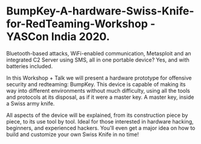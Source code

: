 # BumpKey-A-hardware-Swiss-Knife-for-RedTeaming-Workshop - YASCon India 2020.
Bluetooth-based attacks, WiFi-enabled communication, Metasploit and an integrated C2 Server using SMS, all in one portable device? Yes, and with batteries included.

In this Workshop + Talk we will present a hardware prototype for offensive security and redteaming: BumpKey. This device is capable of making its way into different environments without much difficulty, using all the tools and protocols at its disposal, as if it were a master key. A master key, inside a Swiss army knife.

All aspects of the device will be explained, from its construction piece by piece, to its use tool by tool. Ideal for those interested in hardware hacking, beginners, and experienced hackers. You'll even get a major idea on how to build and customize your own Swiss Knife in no time!
